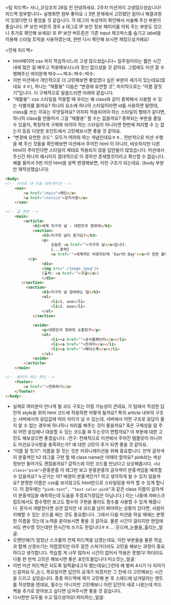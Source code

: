 <팀 피드백>
서니_코딩코치
  26일 전
안녕하세요. 2주차 미션까지 고생많으셨습니다! 피드백 첨부합니다~
실행화면 첨부 좋아요 :) 3번 문제에서 고민됐던 점이나 해결과정이 있었다면 더 좋았을 것 같습니다.
각 태그의 속성까지 확인해서 서술해 주신 부분이 좋습니다.
IP 보안 버튼의 경우 a 태그로 IP 보안 정보 페이지를 띄워 주는 부분도 있으니 추가로 확인해 보세요!
또 IP 보안 버트튼은 기존 input 체크박스를 숨기고 label을 이용해 스타일 트릭을 사용하였는데, 한번 다시 확인해 보시면 재밌으실거에요!


<전체 피드백>
- html에이어 css 까지 학습하시느라 고생 많으셨습니다~ 일주일이라는 짧은 시간 내에 많은 걸 배우고 적용해보시느라 정신 없으셨을 것 같아요. 그럼에도 미션 잘 수행해주신 여러분께 박수~~:박수::박수::박수:<br>
- 이번 미션에서 개인적으로 더 고민해보면 좋았겠다 싶은 부분이 세가지 있는데요(많네요 ㅎㅎ), 하나는 “재활용" 다음은 “변경에 유연할 것”, 마지막으로는 “이름 잘짓기”입니다. 더 구체적으로 말씀드리면 아래와 같습니다.<br>
- “재활용": css 스타일을 적용할 때 우리는 왜 class와 같이 중복해서 사용할 수 있는 식별자를 쓸까요? 하나의 요소에 하나의 스타일이라면 id를 사용하면 될텐데, class를 쓰는 이유는 무엇일까요? 어차피 적용되어야 하는 스타일의 형태가 같다면, 하나의 class를 만들어서 그걸 “재활용" 할 수는 없을까요? 중복되는 부분을 줄일 수 있을지, 특정하게 구체화 되어야 하는 스타일이 아니라면 한번에 처리할 수 는 없는지 등등 다양한 포인트에서 고민해보시면 좋을 것 같아요.
- “변경에 유연한 코드": 모두가 어려워 하는 개념인데요ㅎㅎ.. 전반적으로 미션 수행을 해 주신 것들을 확인해보면 미션에서 주어진 html 이 아니라, 비슷하지만 다른 html이 주어진다면 스타일이 제대로 적용되지 않을 답안들이 많았습니다. 미션에서 주신건 하나의 예시이지 절대적으로 이 경우만 존재할것이라고 확신할 수 없습니다. 예를 들어서 5번 미션 html을 살짝 변경해보면, 이런 구조가 되는데요. (body 부분만 재작성했습니다)

```html
<body>
<!-- 사이트 내 이동 네비게이션 -->
	<nav>
		<a href="/main">메인</a>
		<a href="/notice">공지사항</a>
	</nav>

<!-- 글 본문 -->
	<main>
		<article>
			<h2>세계 지구의 날 - 대한민국 청와대</h2>
			<section>
				<h3>지구의 날이 뭔가요?</h3>
				<p>
					오늘은 <a href="">지구의 날</a>입니다.
					{...중략}
					<a href="">세계적인 비영리단체 'Earth Day'</a>가 정한 올해 지구의 날 주제는 '지구에 투자하자'입니다.
	      </p>
				<div>
				<img src="./image.jpeg"/>
				(출처: <a href="">구글</a>)
				</div>
	   </section>
		 <section>
				<h3>지구의 날 참여하는 법</h3>
				<ol>
					<li>1. ooo</li>
					<li>2. ooo</li>
				</ol>
			</section>
	
			<aside>
				<p>대한민국 청와대 소통창구</p>
				<ul>
					<li><a href="">공식홈페이지</a></li>
					<li><a href="">트위터</a></li>
					<li><a href="">페이스북</a></li>
				</ul>
			<aside>
		</article>
	</main>

<!-- 페이지 하단 푸터 -->
	<footer>
		<a href="">전화하기</a>
	</footer>
</body>
```

- 실제로 여러분이 만나게 될 코드 구조는 이럴 가능성이 큰데요, 각 팀에서 작성한 답안의 style을 위의 html 코드에 적용하면 어떻게 될까요? 특히 article 내부의 구조는 서버에서의 응답값에 따라 차이가 날 수 있는데, 서버에서 어떤 구조로 응답이 올 지 알 수 없는 경우에 하나하나 처리를 해주는 것이 좋을까요? 혹은 구체성을 덜 주되 어떤 응답에나 대응할 수 있는 코드를 짜 두는것이 편할까요? 이 부분에 대한 고민도 해보셨으면 좋겠습니다.
:전구: 전체적으로 미션에서 주어진 템플릿이 아니어도 미션요구사항을 충족하는가? 에 대한 고민이 추가 되면 좋을 것 같아요.
- “이름 잘 짓기": 이름을 잘 짓는 것은 커뮤니케이션을 위해 중요합니다. 만약 글자색이 분홍색인 h2 태그를 구현 할 때 class name은 어때야 할까요? pink라는 색상 정보만 들어가도 괜찮을까요? 갑작스레 이런 코드를 만났다고 상상해봅시다. `<h2 class="pink">`분홍분홍</h2> 이 태그만 보고 분홍분홍의 글자색이 분홍색임을 예측할 수 있을까요? 누군가는 어? 배경이 분홍색인가? 하고 생각하게 될 수 있지 않을까요? 분명한 이름은 css를 보지않고도 html만으로 스타일링을 파악 할 수 있게 합니다. 이 경우에는 `“pink-text”, “text-color-pink”`과 같은 class 이름이 글자색이 분홍색임을 예측하는데 도움을 주겠죠?(정답은 아닙니다.) 이는 나중에 자바스크립트에서도 함수명만 보고도 함수의 구현을 몰라도 함수를 사용할 수 있게 해줍니다. 혼자서 개발한다면 상관 없지만 내 코드를 남이 봐야하는 상황이 있다면, 사람이 이해할 수 있는 코드를 짜는 것도 중요합니다. 그래서 다음 미션을 하실 때에는 분명한 이름을 짓는데 노력을 쏟아보시면 좋을 것 같아요. 물론 시간이 걸리지만 현업에서도 변수명 짓는데만 한시간씩 쓰기도 한답니다ㅎㅎ... :웃으며_눈물을_흘리는_얼굴:
- 오랜만에(?) 엄청난 스크롤의 전체 피드백을 남겼는데요, 이런 부분들을 물론 학습과 함께 신경쓰기는 어렵겠지만 아주 잠깐 스쳐가더라도 고민을 해보는 과정이 중요하다고 생각합니다. 학습할 게 너무 많아서 시간이 없어서 적용은 못했다! 하더라도 다들 한 번씩 고민은 해보시면 좋은 포인트들입니다:미소짓는_얼굴:
- 이번 미션 피드백은 되도록 일찍끝내고자 했는데요(그런데 왜 벌써 4시가 다 되어가는걸까요:두_눈:), 목요일이면 답안이 공개가 되겠지만 그 전에 더 고민해보는 시간을 드리고 싶었습니다. 종종 피드백에 제가 고민해 본 후 스레드에 남겨달라는 멘트를 작성했을 텐데요, 필수는 아니지만 고민해보니 이런 답안이 새로 나왔는데 피드백을 추가로 받아보고 싶다면 남겨주시면 좋을 것 같습니다.
- 다시한번 모두들 수고 많으셨어요!:파티하는_얼굴:
